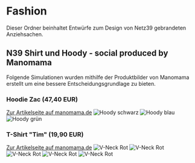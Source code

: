 # Fashion
Dieser Ordner beinhaltet Entwürfe zum Design von Netz39 gebrandeten Anziehsachen.

## N39 Shirt und Hoody - social produced by Manomama
Folgende Simulationen wurden mithilfe der Produktbilder von Manomama erstellt um eine bessere Entscheidungsgrundlage zu bieten.

### Hoodie Zac (47,40 EUR)
[Zur Artikelseite auf manomama.de](http://www.manomama.de/shop/herren/longsleeves-und-sweater/200/hoody-zac)
![Hoody schwarz](Hoody-Zac---schwarz.jpg)
![Hoody blau](Hoody-Zac---blau.jpg)
![Hoody grün](Hoody-Zac---green.jpg)

### T-Shirt "Tim" (19,90 EUR)
[Zur Artikelseite auf manomama.de](http://www.manomama.de/shop/herren/t-shirts/76/kurzarm-shirt-tim)
![V-Neck Rot](shirt-vneck-schwarz.jpg)
![V-Neck Rot](shirt-vneck-schwarz2.jpg)
![V-Neck Rot](shirt-vneck-rot.jpg)
![V-Neck Rot](shirt-vneck-weiss.jpg)
![V-Neck Rot](shirt-vneck-grau.jpg)
